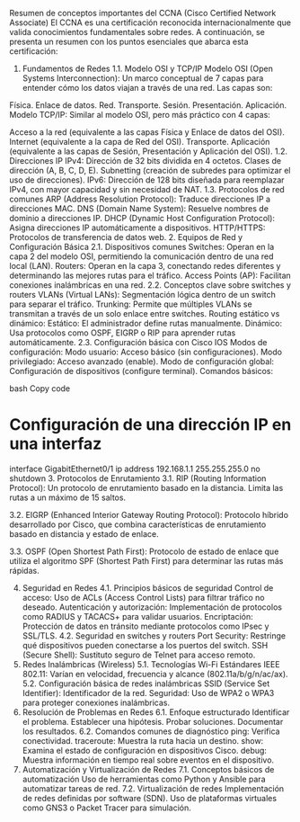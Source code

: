 Resumen de conceptos importantes del CCNA (Cisco Certified Network Associate)
El CCNA es una certificación reconocida internacionalmente que valida conocimientos fundamentales sobre redes. 
A continuación, se presenta un resumen con los puntos esenciales que abarca esta certificación:

1. Fundamentos de Redes
1.1. Modelo OSI y TCP/IP
Modelo OSI (Open Systems Interconnection):
Un marco conceptual de 7 capas para entender cómo los datos viajan a través de una red. Las capas son:

Física.
Enlace de datos.
Red.
Transporte.
Sesión.
Presentación.
Aplicación.
Modelo TCP/IP:
Similar al modelo OSI, pero más práctico con 4 capas:

Acceso a la red (equivalente a las capas Física y Enlace de datos del OSI).
Internet (equivalente a la capa de Red del OSI).
Transporte.
Aplicación (equivalente a las capas de Sesión, Presentación y Aplicación del OSI).
1.2. Direcciones IP
IPv4: Dirección de 32 bits dividida en 4 octetos.
Clases de dirección (A, B, C, D, E).
Subnetting (creación de subredes para optimizar el uso de direcciones).
IPv6: Dirección de 128 bits diseñada para reemplazar IPv4, con mayor capacidad y sin necesidad de NAT.
1.3. Protocolos de red comunes
ARP (Address Resolution Protocol): Traduce direcciones IP a direcciones MAC.
DNS (Domain Name System): Resuelve nombres de dominio a direcciones IP.
DHCP (Dynamic Host Configuration Protocol): Asigna direcciones IP automáticamente a dispositivos.
HTTP/HTTPS: Protocolos de transferencia de datos web.
2. Equipos de Red y Configuración Básica
2.1. Dispositivos comunes
Switches: Operan en la capa 2 del modelo OSI, permitiendo la comunicación dentro de una red local (LAN).
Routers: Operan en la capa 3, conectando redes diferentes y determinando las mejores rutas para el tráfico.
Access Points (AP): Facilitan conexiones inalámbricas en una red.
2.2. Conceptos clave sobre switches y routers
VLANs (Virtual LANs): Segmentación lógica dentro de un switch para separar el tráfico.
Trunking: Permite que múltiples VLANs se transmitan a través de un solo enlace entre switches.
Routing estático vs dinámico:
Estático: El administrador define rutas manualmente.
Dinámico: Usa protocolos como OSPF, EIGRP o RIP para aprender rutas automáticamente.
2.3. Configuración básica con Cisco IOS
Modos de configuración:
Modo usuario: Acceso básico (sin configuraciones).
Modo privilegiado: Acceso avanzado (enable).
Modo de configuración global: Configuración de dispositivos (configure terminal).
Comandos básicos:

bash
Copy code
# Configuración de una dirección IP en una interfaz
interface GigabitEthernet0/1
ip address 192.168.1.1 255.255.255.0
no shutdown
3. Protocolos de Enrutamiento
3.1. RIP (Routing Information Protocol):
Un protocolo de enrutamiento basado en la distancia. Limita las rutas a un máximo de 15 saltos.

3.2. EIGRP (Enhanced Interior Gateway Routing Protocol):
Protocolo híbrido desarrollado por Cisco, que combina características de enrutamiento basado en distancia y estado de enlace.

3.3. OSPF (Open Shortest Path First):
Protocolo de estado de enlace que utiliza el algoritmo SPF (Shortest Path First) para determinar las rutas más rápidas.

4. Seguridad en Redes
4.1. Principios básicos de seguridad
Control de acceso:
Uso de ACLs (Access Control Lists) para filtrar tráfico no deseado.
Autenticación y autorización:
Implementación de protocolos como RADIUS y TACACS+ para validar usuarios.
Encriptación:
Protección de datos en tránsito mediante protocolos como IPsec y SSL/TLS.
4.2. Seguridad en switches y routers
Port Security: Restringe qué dispositivos pueden conectarse a los puertos del switch.
SSH (Secure Shell): Sustituto seguro de Telnet para acceso remoto.
5. Redes Inalámbricas (Wireless)
5.1. Tecnologías Wi-Fi
Estándares IEEE 802.11:
Varían en velocidad, frecuencia y alcance (802.11a/b/g/n/ac/ax).
5.2. Configuración básica de redes inalámbricas
SSID (Service Set Identifier): Identificador de la red.
Seguridad: Uso de WPA2 o WPA3 para proteger conexiones inalámbricas.
6. Resolución de Problemas en Redes
6.1. Enfoque estructurado
Identificar el problema.
Establecer una hipótesis.
Probar soluciones.
Documentar los resultados.
6.2. Comandos comunes de diagnóstico
ping: Verifica conectividad.
traceroute: Muestra la ruta hacia un destino.
show: Examina el estado de configuración en dispositivos Cisco.
debug: Muestra información en tiempo real sobre eventos en el dispositivo.
7. Automatización y Virtualización de Redes
7.1. Conceptos básicos de automatización
Uso de herramientas como Python y Ansible para automatizar tareas de red.
7.2. Virtualización de redes
Implementación de redes definidas por software (SDN).
Uso de plataformas virtuales como GNS3 o Packet Tracer para simulación.

